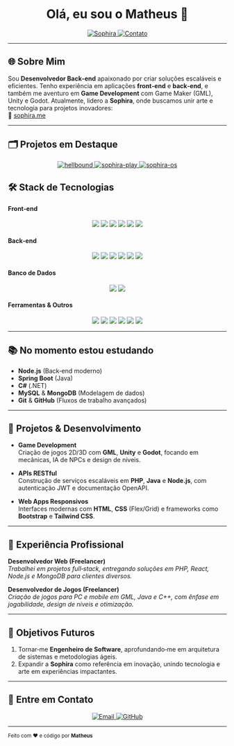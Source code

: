 <!-- Banner -->
<p align="center">
  <h1 align="center">Olá, eu sou o <strong>Matheus</strong> 👋</h1>
  <p align="center">
    <a href="https://sophira.me" target="_blank">
      <img src="https://img.shields.io/badge/Sophira-🚀-blue?style=for-the-badge" alt="Sophira">
    </a>
    <a href="#💬-entre-em-contato" >
      <img src="https://img.shields.io/badge/Contato-📬-brightgreen?style=for-the-badge" alt="Contato">
    </a>
  </p>
</p>

---

## 🌐 Sobre Mim

Sou **Desenvolvedor Back‑end** apaixonado por criar soluções escaláveis e eficientes. Tenho experiência em aplicações **front‑end** e **back‑end**, e também me aventuro em **Game Development** com Game Maker (GML), Unity e Godot. Atualmente, lidero a **Sophira**, onde buscamos unir arte e tecnologia para projetos inovadores:  
🔗 [sophira.me](https://sophira.me)

---
## 🗂️ Projetos em Destaque

<div align="center">
  <a href="https://github.com/AvlisSuetham/hellbound" target="_blank">
    <img src="https://github-readme-stats.vercel.app/api/pin?username=AvlisSuetham&repo=hellbound&theme=github_dark" alt="hellbound" />
  </a>
  <a href="https://github.com/AvlisSuetham/sophira-play" target="_blank">
    <img src="https://github-readme-stats.vercel.app/api/pin?username=AvlisSuetham&repo=sophira-play&theme=github_dark" alt="sophira-play" />
  </a>
  <a href="https://github.com/AvlisSuetham/sophira-os" target="_blank">
    <img src="https://github-readme-stats.vercel.app/api/pin?username=AvlisSuetham&repo=sophira-os&theme=github_dark" alt="sophira-os" />
  </a>
</div>

## 🛠️ Stack de Tecnologias

<div align="center">
  <!-- Front‑end -->
  <h4 align="left">Front‑end</h4>
  <p>
    <img src="https://img.shields.io/badge/HTML5-E34F26?style=flat-square&logo=html5&logoColor=white" />
    <img src="https://img.shields.io/badge/CSS3-1572B6?style=flat-square&logo=css3&logoColor=white" />
    <img src="https://img.shields.io/badge/JavaScript-F7DF1E?style=flat-square&logo=javascript&logoColor=black" />
    <img src="https://img.shields.io/badge/TypeScript-3178C6?style=flat-square&logo=typescript&logoColor=white" />
    <img src="https://img.shields.io/badge/React-61DAFB?style=flat-square&logo=react&logoColor=black" />
    <img src="https://img.shields.io/badge/Vue.js-4FC08D?style=flat-square&logo=vue.js&logoColor=white" />
  </p>

  <!-- Back‑end -->
  <h4 align="left">Back‑end</h4>
  <p>
    <img src="https://img.shields.io/badge/PHP-777BB4?style=flat-square&logo=php&logoColor=white" />
    <img src="https://img.shields.io/badge/Java-007396?style=flat-square&logo=java&logoColor=white" />
    <img src="https://img.shields.io/badge/Node.js-339933?style=flat-square&logo=node.js&logoColor=white" />
    <img src="https://img.shields.io/badge/Python-800080?style=flat-square&logo=python&logoColor=white" />
    <img src="https://img.shields.io/badge/C++-00599C?style=flat-square&logo=c%2B%2B&logoColor=white" />
    <img src="https://img.shields.io/badge/Kotlin-0095D5?style=flat-square&logo=kotlin&logoColor=white" />
  </p>

  <!-- Banco de Dados -->
  <h4 align="left">Banco de Dados</h4>
  <p>
    <img src="https://img.shields.io/badge/MySQL-4479A1?style=flat-square&logo=mysql&logoColor=white" />
    <img src="https://img.shields.io/badge/MongoDB-47A248?style=flat-square&logo=mongodb&logoColor=white" />
  </p>

  <!-- Ferramentas -->
  <h4 align="left">Ferramentas & Outros</h4>
  <p>
    <img src="https://img.shields.io/badge/GML-232323?style=flat-square&logo=itchdotio&logoColor=white" />
    <img src="https://img.shields.io/badge/Git-F05032?style=flat-square&logo=git&logoColor=white" />
    <img src="https://img.shields.io/badge/GitHub-181717?style=flat-square&logo=github&logoColor=white" />
    <img src="https://img.shields.io/badge/Docker-2496ED?style=flat-square&logo=docker&logoColor=white" />
    <img src="https://img.shields.io/badge/AWS-232F3E?style=flat-square&logo=amazon-aws&logoColor=white" />
    <img src="https://img.shields.io/badge/Firebase-FFCA28?style=flat-square&logo=firebase&logoColor=black" />
  </p>
</div>

---

## 📚 No momento estou estudando

- **Node.js** (Back‑end moderno)
- **Spring Boot** (Java)
- **C#** (.NET)
- **MySQL** & **MongoDB** (Modelagem de dados)
- **Git** & **GitHub** (Fluxos de trabalho avançados)

---

## 🚀 Projetos & Desenvolvimento

- **Game Development**  
  Criação de jogos 2D/3D com **GML**, **Unity** e **Godot**, focando em mecânicas, IA de NPCs e design de níveis.

- **APIs RESTful**  
  Construção de serviços escaláveis em **PHP**, **Java** e **Node.js**, com autenticação JWT e documentação OpenAPI.

- **Web Apps Responsivos**  
  Interfaces modernas com **HTML**, **CSS** (Flex/Grid) e frameworks como **Bootstrap** e **Tailwind CSS**.

---

## 💼 Experiência Profissional

**Desenvolvedor Web (Freelancer)**  
_Trabalhei em projetos full‑stack, entregando soluções em PHP, React, Node.js e MongoDB para clientes diversos._

**Desenvolvedor de Jogos (Freelancer)**  
_Criação de jogos para PC e mobile em GML, Java e C++, com ênfase em jogabilidade, design de níveis e otimização._

---

## 🎯 Objetivos Futuros

1. Tornar‑me **Engenheiro de Software**, aprofundando‑me em arquitetura de sistemas e metodologias ágeis.  
2. Expandir a **Sophira** como referência em inovação, unindo tecnologia e arte em experiências impactantes.

---

## 💬 Entre em Contato

<p align="center">
  <a href="mailto:matheus@email.com">
    <img src="https://img.shields.io/badge/Email-✉️-orange?style=for-the-badge" alt="Email">
  </a>
  <a href="https://github.com/AvlisSuetham" target="_blank">
    <img src="https://img.shields.io/badge/GitHub-🐱-black?style=for-the-badge" alt="GitHub">
  </a>
</p>

---

<sub>Feito com ❤️ e código por **Matheus**</sub>
